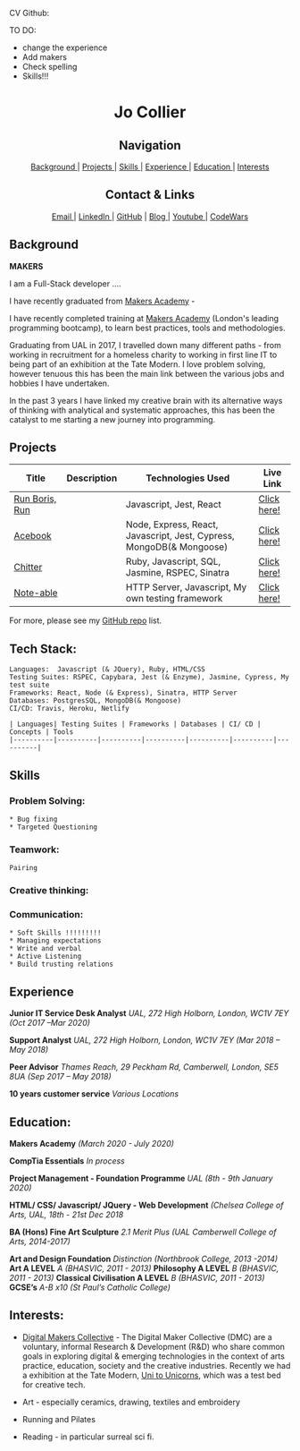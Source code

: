 CV Github:

TO DO: 
- change the experience 
- Add makers 
- Check spelling 
- Skills!!! 

<h1 align="center">Jo Collier</h1>

<div align="center">

<h2> Navigation </h2>
    
[Background ](#background) |
[Projects ](#projects) | 
[Skills ](#skills) | 
[Experience ](#experience) | 
[Education ](#education) | 
[Interests ](#interests)

</div>

<div align="center">

<h2> Contact & Links </h2>
    
[Email ](mailto:jocollier.it@gmail.com) | 
[LinkedIn ](https://www.linkedin.com/in/jo-collier-1ba7b911b/) | 
[GitHub](https://github.com/collier-jo) |
[Blog ](https://github.com/collier-jo/tracking_my_progress) | 
[Youtube ](https://www.youtube.com/feed/my_videos) |
[CodeWars]()


</div>

## Background 
 
**MAKERS** 

I am a Full-Stack developer ....

I have recently graduated from [Makers Academy](https://makers.tech/) - 

I have recently completed training at [Makers Academy](https://makers.tech/) (London's leading programming bootcamp), to learn best practices, tools and methodologies.
 
Graduating from UAL in 2017, I travelled down many different paths - from working in recruitment for a homeless charity to working in first line IT to being part of an exhibition at the Tate Modern. I love problem solving, however tenuous this has been the main link between the various jobs and hobbies I have undertaken. 

In the past 3 years I have linked my creative brain with its alternative ways of thinking with analytical and systematic approaches, this has been the catalyst to me starting a new journey into programming. 

## Projects
| Title | Description | Technologies Used | Live Link |
|--|--|--|--|
[Run Boris, Run](https://github.com/edmond-b/Covid_Game)| | Javascript, Jest, React| [Click here!](https://run-boris-run.netlify.app/)
[Acebook](https://github.com/edmond-b/acebook-NO-de-Problem)| | Node, Express, React, Javascript, Jest, Cypress, MongoDB(& Mongoose)|[Click here!]()
[Chitter]()| | Ruby, Javascript, SQL, Jasmine, RSPEC, Sinatra|[Click here!]()
[Note-able]()| | HTTP Server, Javascript, My own testing framework| [Click here!]()

For more, please see my [GitHub repo](https://github.com/collier-jo?tab=repositories) list.


## Tech Stack:
```
Languages:  Javascript (& JQuery), Ruby, HTML/CSS 
Testing Suites: RSPEC, Capybara, Jest (& Enzyme), Jasmine, Cypress, My test suite   
Frameworks: React, Node (& Express), Sinatra, HTTP Server
Databases: PostgresSQL, MongoDB(& Mongoose)
CI/CD: Travis, Heroku, Netlify 

| Languages| Testing Suites | Frameworks | Databases | CI/ CD | Concepts | Tools 
|----------|----------|----------|----------|----------|----------|----------|

```

## Skills

### Problem Solving:
    * Bug fixing 
    * Targeted Questioning
    
### Teamwork:
    Pairing 

### Creative thinking: 

### Communication: 
    * Soft Skills !!!!!!!!! 
    * Managing expectations 
    * Write and verbal 
    * Active Listening 
    * Build trusting relations 

## Experience 

**Junior IT Service Desk Analyst**
*UAL, 272 High Holborn, London, WC1V 7EY (Oct 2017 –Mar 2020)*

**Support Analyst** 
*UAL, 272 High Holborn, London, WC1V 7EY (Mar 2018 – May 2018)*

**Peer Advisor**
*Thames Reach, 29 Peckham Rd, Camberwell, London, SE5 8UA (Sep 2017 – May 2018)*

**10 years customer service**
*Various Locations*


## Education: 

**Makers Academy** 
*(March 2020 - July 2020)*

**CompTia Essentials** 
*In process*

**Project Management - Foundation Programme** 
*UAL (8th - 9th January 2020)*

**HTML/ CSS/ Javascript/ JQuery - Web Development**
*(Chelsea College of Arts, UAL, 18th - 21st Dec 2018*

**BA (Hons) Fine Art Sculpture** 
*2.1 Merit Plus (UAL Camberwell College of Arts, 2014-2017)*

**Art and Design Foundation** *Distinction (Northbrook College, 2013 -2014)*
**Art A LEVEL** *A (BHASVIC, 2011 - 2013)*
**Philosophy A LEVEL** *B (BHASVIC, 2011 - 2013)*
**Classical Civilisation A LEVEL** *B (BHASVIC, 2011 - 2013)*
**GCSE’s** *A-B x10 (St Paul’s Catholic College)* 

## Interests:
* [Digital Makers Collective](http://digitalmakercollective.org/) - The Digital Maker Collective (DMC) are a voluntary, informal Research & Development (R&D) who share common goals in exploring digital & emerging technologies in the context of arts practice, education, society and the creative industries. Recently we had a exhibition at the Tate Modern, [Uni to Unicorns](https://www.tate.org.uk/whats-on/tate-modern/tate-exchange/workshop/uni-unicorns), which was a test bed for creative tech. 

* Art - especially ceramics, drawing, textiles and embroidery  
* Running and Pilates 
* Reading - in particular surreal sci fi. 



